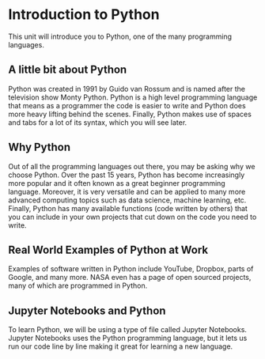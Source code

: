 # Introduction to Python

This unit will introduce you to Python, one of the many programming languages.

## A little bit about Python

Python was created in 1991 by Guido van Rossum and is named after the television show Monty Python. Python is a high level programming language that means as a programmer the code is easier to write and Python does more heavy lifting behind the scenes. Finally, Python makes use of spaces and tabs for a lot of its syntax, which you will see later.

## Why Python

Out of all the programming languages out there, you may be asking why we choose Python. Over the past 15 years, Python has become increasingly more popular and it often known as a great beginner programming language. Moreover, it is very versatile and can be applied to many more advanced computing topics such as data science, machine learning, etc. Finally, Python has many available functions (code written by others) that you can include in your own projects that cut down on the code you need to write.

## Real World Examples of Python at Work

Examples of software written in Python include YouTube, Dropbox, parts of Google, and many more. NASA even has a page of open sourced projects, many of which are programmed in Python.

## Jupyter Notebooks and Python

To learn Python, we will be using a type of file called Jupyter Notebooks. Jupyter Notebooks uses the Python programming language, but it lets us run our code line by line making it great for learning a new language.
